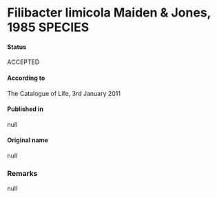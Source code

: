 # Filibacter limicola Maiden & Jones, 1985 SPECIES

#### Status
ACCEPTED

#### According to
The Catalogue of Life, 3rd January 2011

#### Published in
null

#### Original name
null

### Remarks
null